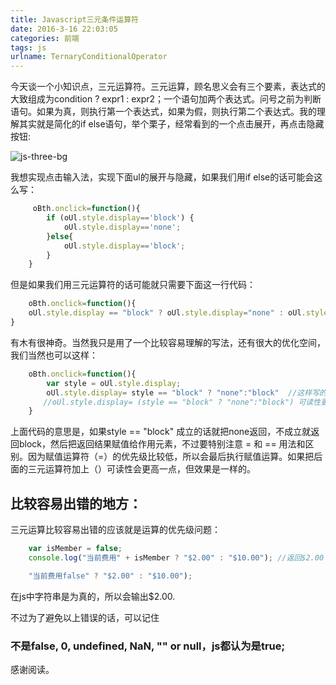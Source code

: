 ```yaml
---
title: Javascript三元条件运算符
date: 2016-3-16 22:03:05
categories: 前端
tags: js
urlname: TernaryConditionalOperator
---
```



今天谈一个小知识点，三元运算符。三元运算，顾名思义会有三个要素，表达式的大致组成为condition ? expr1 : expr2；一个语句加两个表达式。问号之前为判断语句。如果为真，则执行第一个表达式，如果为假，则执行第二个表达式。我的理解其实就是简化的if else语句，举个栗子，经常看到的一个点击展开，再点击隐藏按钮:

![js-three-bg](/uploads/three.png)

我想实现点击输入法，实现下面ul的展开与隐藏，如果我们用if else的话可能会这么写：

<!-- more -->

```js
     oBth.onclick=function(){
        if (oUl.style.display=='block') {
            oUl.style.display=='none';
        }else{
            oUl.style.display=='block';
        }
    }
```
但是如果我们用三元运算符的话可能就只需要下面这一行代码：

```js
    oBth.onclick=function(){
    oUl.style.display == "block" ? oUl.style.display="none" : oUl.style.display="block"
}
```

有木有很神奇。当然我只是用了一个比较容易理解的写法，还有很大的优化空间，我们当然也可以这样：

```js
    oBth.onclick=function(){
        var style = oUl.style.display;
        oUl.style.display= style == "block" ? "none":"block"  //这样写的话就一定不能忘了把运算结果重新赋值给元素 - -
　　    //oUl.style.display= (style == "block" ? "none":"block") 可读性更高
    }
```

上面代码的意思是，如果style == "block" 成立的话就把none返回，不成立就返回block，然后把返回结果赋值给作用元素，不过要特别注意 = 和 == 用法和区别。因为赋值运算符（=）的优先级比较低，所以会最后执行赋值运算。如果把后面的三元运算符加上（）可读性会更高一点，但效果是一样的。

## 比较容易出错的地方：

三元运算比较容易出错的应该就是运算的优先级问题：

```js
    var isMember = false;
    console.log("当前费用" + isMember ? "$2.00" : "$10.00"); //返回$2.00
```

```js
    "当前费用false" ? "$2.00" : "$10.00");
```
在js中字符串是为真的，所以会输出$2.00.

不过为了避免以上错误的话，可以记住
### 不是false, 0, undefined, NaN, "" or null，js都认为是true;
感谢阅读。
